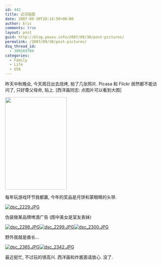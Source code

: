 ```yaml
---
id: 442
title: 近况贴图
date: 2007-09-30T20:14:50+00:00
author: Eric
comments: true
layout: post
guid: http://blog.youxu.info/2007/09/30/post-pictures/
permalink: /2007/09/30/post-pictures/
dsq_thread_id:
  - 389169704
categories:
  - Family
  - Life
  - USA
---
```

昨天中秋晚会, 今天周日出去烧烤, 拍了几张照片. Picasa 和 Flickr 居然都不能访问了, 只好尊父母命, 贴上. [西洋画同志: 点图片可以看到大图]
  
[<img src="http://blog.youxu.info/wp-content/uploads/2007/09/dsc_2152.JPG" height="300" width="200" />](http://blog.youxu.info/wp-content/uploads/2007/09/dsc_2152.JPG)

每年玩游戏环节我都赢, 今年的奖品是月饼和蒙眼睛的头带.

[![dsc_2229.JPG](http://blog.youxu.info/wp-content/uploads/2007/09/dsc_2229.JPG)](http://blog.youxu.info/wp-content/uploads/2007/09/dsc_2229.JPG "dsc_2229.JPG")

伪装做某品牌啤酒广告 (图中美女是室友表妹)

[![dsc_2298.JPG](http://blog.youxu.info/wp-content/uploads/2007/09/dsc_2298.thumbnail.JPG)](http://blog.youxu.info/wp-content/uploads/2007/09/dsc_2298.JPG "dsc_2298.JPG")[![dsc_2299.JPG](http://blog.youxu.info/wp-content/uploads/2007/09/dsc_2299.thumbnail.JPG)](http://blog.youxu.info/wp-content/uploads/2007/09/dsc_2299.JPG "dsc_2299.JPG")[![dsc_2300.JPG](http://blog.youxu.info/wp-content/uploads/2007/09/dsc_2300.thumbnail.JPG)](http://blog.youxu.info/wp-content/uploads/2007/09/dsc_2300.JPG "dsc_2300.JPG")

野外我就是酋长&#8230;

[![dsc_2365.JPG](http://blog.youxu.info/wp-content/uploads/2007/09/dsc_2365.thumbnail.JPG)](http://blog.youxu.info/wp-content/uploads/2007/09/dsc_2365.JPG "dsc_2365.JPG")[![dsc_2342.JPG](http://blog.youxu.info/wp-content/uploads/2007/09/dsc_2342.thumbnail.JPG)](http://blog.youxu.info/wp-content/uploads/2007/09/dsc_2342.JPG "dsc_2342.JPG")

最近挺忙, 不过玩的很高兴. 西洋画和炸酱面请放心. 没了.
